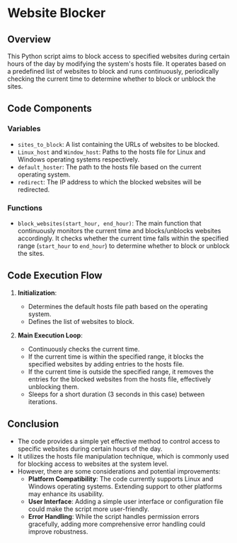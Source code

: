 # Website Blocker

## Overview
This Python script aims to block access to specified websites during certain hours of the day by modifying the system's hosts file. It operates based on a predefined list of websites to block and runs continuously, periodically checking the current time to determine whether to block or unblock the sites.

## Code Components

### Variables
- `sites_to_block`: A list containing the URLs of websites to be blocked.
- `Linux_host` and `Window_host`: Paths to the hosts file for Linux and Windows operating systems respectively.
- `default_hoster`: The path to the hosts file based on the current operating system.
- `redirect`: The IP address to which the blocked websites will be redirected.

### Functions
- `block_websites(start_hour, end_hour)`: The main function that continuously monitors the current time and blocks/unblocks websites accordingly. It checks whether the current time falls within the specified range (`start_hour` to `end_hour`) to determine whether to block or unblock the sites.

## Code Execution Flow
1. **Initialization**:
   - Determines the default hosts file path based on the operating system.
   - Defines the list of websites to block.

2. **Main Execution Loop**:
   - Continuously checks the current time.
   - If the current time is within the specified range, it blocks the specified websites by adding entries to the hosts file.
   - If the current time is outside the specified range, it removes the entries for the blocked websites from the hosts file, effectively unblocking them.
   - Sleeps for a short duration (3 seconds in this case) between iterations.

## Conclusion
- The code provides a simple yet effective method to control access to specific websites during certain hours of the day.
- It utilizes the hosts file manipulation technique, which is commonly used for blocking access to websites at the system level.
- However, there are some considerations and potential improvements:
  - **Platform Compatibility**: The code currently supports Linux and Windows operating systems. Extending support to other platforms may enhance its usability.
  - **User Interface**: Adding a simple user interface or configuration file could make the script more user-friendly.
  - **Error Handling**: While the script handles permission errors gracefully, adding more comprehensive error handling could improve robustness.
